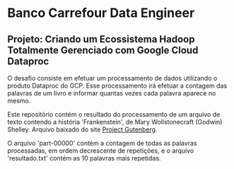 # Banco Carrefour Data Engineer


## Projeto: Criando um Ecossistema Hadoop Totalmente Gerenciado com Google Cloud Dataproc

O desafio consiste em efetuar um processamento de dados utilizando o produto Dataproc do GCP.
Esse processamento irá efetuar a contagem das palavras de um livro e informar quantas vezes cada
palavra aparece no mesmo.

Este repositório contém o resultado do processamento de um arquivo de texto contendo a história
'Frankenstein', de Mary Wollstonecraft (Godwin) Shelley. Arquivo baixado do site
[Project Gutenberg](https://www.gutenberg.org).

O arquivo 'part-00000' contém a contagem de todas as palavras processadas, em ordem decrescente de
repetições, e o arquivo 'resultado.txt' contém as 10 palavras mais repetidas.
